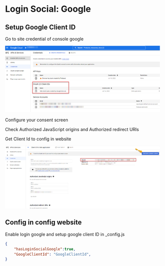 # Login Social: Google

## Setup Google Client ID

Go to site credential of console google

![](<../../.gitbook/assets/image (4).png>)

Configure your consent screen

Check Authorized JavaScript origins and Authorized redirect URIs

Get Client Id to config in website

![](<../../.gitbook/assets/image (2) (1).png>)

## Config in config website

Enable login google and setup google client ID in \_config.js

```json
{
    "hasLoginSocialGoogle":true,
    "GoogleClientId": "GoogleClientId",
}
```
